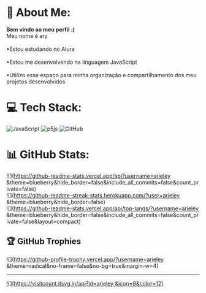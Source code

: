 # 💫 About Me:
**Bem vindo ao meu perfil :)**<br>    Meu nome é ary <br><br>•Estou estudando no Alura<br><br>•Estou me desenvolvendo na linguagem JavaScript<br><br>•Utilizo esse espaço para minha organização e compartilhamento dos meu projetos desenvolvidos<br>


# 💻 Tech Stack:
![JavaScript](https://img.shields.io/badge/javascript-%23323330.svg?style=for-the-badge&logo=javascript&logoColor=%23F7DF1E) ![p5js](https://img.shields.io/badge/p5.js-ED225D?style=for-the-badge&logo=p5.js&logoColor=FFFFFF) ![GitHub](https://img.shields.io/badge/GitHub-%23121011.svg?style=for-the-badge&logo=github&logoColor=white)
# 📊 GitHub Stats:
![](https://github-readme-stats.vercel.app/api?username=arieley &theme=blueberry&hide_border=false&include_all_commits=false&count_private=false)<br/>
![](https://github-readme-streak-stats.herokuapp.com/?user=arieley &theme=blueberry&hide_border=false)<br/>
![](https://github-readme-stats.vercel.app/api/top-langs/?username=arieley &theme=blueberry&hide_border=false&include_all_commits=false&count_private=false&layout=compact)

## 🏆 GitHub Trophies
![](https://github-profile-trophy.vercel.app/?username=arieley &theme=radical&no-frame=false&no-bg=true&margin-w=4)

---
[![](https://visitcount.itsvg.in/api?id=arieley &icon=9&color=12)](https://visitcount.itsvg.in)

<!-- Proudly created with GPRM ( https://gprm.itsvg.in ) -->


